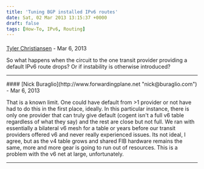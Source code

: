 ```yaml
---
title: 'Tuning BGP installed IPv6 routes'
date: Sat, 02 Mar 2013 13:15:37 +0000
draft: false
tags: [How-To, IPv6, Routing]
---
```



#### 
[Tyler Christiansen](http://labelswitched.blogspot.com/ "tyler.christiansen@outlook.com") - <time datetime="2013-03-02 07:49:24">Mar 6, 2013</time>

So what happens when the circuit to the one transit provider providing a default IPv6 route drops? Or if instability is otherwise introduced?
<hr />
#### 
[Nick Buraglio](http://www.forwardingplane.net "nick@buraglio.com") - <time datetime="2013-03-02 08:43:44">Mar 6, 2013</time>

That is a known limit. One could have default from >1 provider or not have had to do this in the first place, ideally. In this particular instance, there is only one provider that can truly give default (cogent isn't a full v6 table regardless of what they say) and the rest are close but not full. We ran with essentially a bilateral v6 mesh for a table or years before our transit providers offered v6 and never really experienced issues. Its not ideal, I agree, but as the v4 table grows and shared FIB hardware remains the same, more and more gear is going to run out of resources. This is a problem with the v6 net at large, unfortunately.
<hr />
